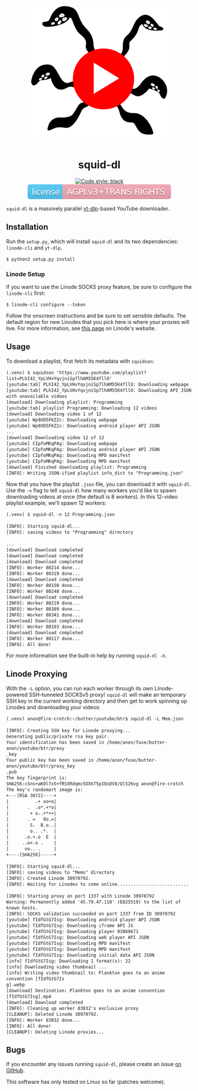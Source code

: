 <p align="center">
  <img alt="squid-dl logo" src="./img/squid-dl.no-outline.web.svg">
  <h1 align="center">squid-dl</h1>
</p>

<p align="center">
  <a href="https://github.com/psf/black">
    <img alt="Code style: black" src="https://img.shields.io/badge/code%20style-black-000000.svg">
  </a>
  <a href="https://github.com/targetdisk/squid-dl/blob/main/LICENSE">
    <img alt="License: AGPL v3" src="./img/license.svg">
  </a>
</p>

`squid-dl` is a massively parallel
[yt-dlp](https://github.com/yt-dlp/yt-dlp)-based YouTube downloader.

## Installation
Run the `setup.py`, which will install `squid-dl` and its two dependencies:
`linode-cli` and `yt-dlp`.
```
$ python3 setup.py install
```

### Linode Setup
If you want to use the Linode SOCKS proxy feature, be sure to configure the
`linode-cli` first:
```
$ linode-cli configure --token
```

Follow the onscreen instructions and be sure to set sensible defaults.  The
default region for new Linodes that you pick here is where your proxies will
live.  For more information, see
[this page](https://www.linode.com/docs/guides/linode-cli/) on Linode's website.

## Usage
To download a playlist, first fetch its metadata with `squidson`:
```
(.venv) $ squidson 'https://www.youtube.com/playlist?list=PLhI42_YpLVHvYqvjniSp7lhAM55K4fllO'
[youtube:tab] PLhI42_YpLVHvYqvjniSp7lhAM55K4fllO: Downloading webpage
[youtube:tab] PLhI42_YpLVHvYqvjniSp7lhAM55K4fllO: Downloading API JSON with unavailable videos
[download] Downloading playlist: Programming
[youtube:tab] playlist Programming: Downloading 12 videos
[download] Downloading video 1 of 12
[youtube] Wp9XD5FKZ2c: Downloading webpage
[youtube] Wp9XD5FKZ2c: Downloading android player API JSON
...
[download] Downloading video 12 of 12
[youtube] CIpfoMKqPAg: Downloading webpage
[youtube] CIpfoMKqPAg: Downloading android player API JSON
[youtube] CIpfoMKqPAg: Downloading MPD manifest
[youtube] CIpfoMKqPAg: Downloading MPD manifest
[download] Finished downloading playlist: Programming
[INFO]: Writing JSON-ified playlist info_dict to "Programming.json"
```

Now that you have the playlist `.json` file, you can download it with
`squid-dl`.  Use the `-n` flag to tell `squid-dl` how many workers you'd like to
spawn downloading videos at once (the default is 8 workers).  In this 12-video
playlist example, we'll spawn 12 workers:
```
(.venv) $ squid-dl -n 12 Programming.json

[INFO]: Starting squid-dl...
[INFO]: saving videos to "Programming" directory

...
[download] Download completed
[download] Download completed
[download] Download completed
[INFO]: Worker 80214 done...
[INFO]: Worker 80319 done...
[download] Download completed
[INFO]: Worker 80150 done...
[INFO]: Worker 80248 done...
[download] Download completed
[INFO]: Worker 80219 done...
[INFO]: Worker 80109 done...
[INFO]: Worker 80341 done...
[download] Download completed
[INFO]: Worker 80193 done...
[download] Download completed
[INFO]: Worker 80117 done...
[INFO]: All done!
```

For more information see the built-in help by running `squid-dl -h`.

## Linode Proxying
With the `-L` option, you can run each worker through its own Linode-powered
SSH-tunneled SOCKSv5 proxy!  `squid-dl` will make an temporary SSH key in
the current working directory and then get to work spinning up Linodes and
downloading your videos:
```
(.venv) anon@fire-crotch:~/butter/youtube/btr$ squid-dl -L Mem.json

[INFO]: Creating SSH key for Linode proxying...
Generating public/private rsa key pair.
Your identification has been saved in /home/anon/fuse/butter-anon/youtube/btr/proxy
_key
Your public key has been saved in /home/anon/fuse/butter-anon/youtube/btr/proxy_key
.pub
The key fingerprint is:
SHA256:cSns+aK0l7xS+fRSXRdqmc5DXkT5pIQsDV8/Ql526vg anon@fire-crotch
The key's randomart image is:
+---[RSA 3072]----+
|          .+ oo+o|
|       .  .o*.+*o|
|        + o..+*++|
|       . =   Oo.=|
|        S.  B.o..|
|        o.. .*.  |
|      .o.+.o  E  |
|     ..o+.o .    |
|      oo.. .     |
+----[SHA256]-----+

[INFO]: Starting squid-dl...
[INFO]: saving videos to "Mems" directory
[INFO]: Created Linode 30970792.
[INFO]: Waiting for Linodes to come online...........................

[INFO]: Starting proxy on port 1337 with Linode 30970792
Warning: Permanently added '45.79.47.110' (ED25519) to the list of known hosts.
[INFO]: SOCKS validation succeeded on port 1337 from ID 30970792
[youtube] fIdfGtG7Isg: Downloading android player API JSON
[youtube] fIdfGtG7Isg: Downloading iframe API JS
[youtube] fIdfGtG7Isg: Downloading player 03869671
[youtube] fIdfGtG7Isg: Downloading web player API JSON
[youtube] fIdfGtG7Isg: Downloading MPD manifest
[youtube] fIdfGtG7Isg: Downloading MPD manifest
[youtube] fIdfGtG7Isg: Downloading initial data API JSON
[info] fIdfGtG7Isg: Downloading 1 format(s): 22
[info] Downloading video thumbnail ...
[info] Writing video thumbnail to: Plankton goes to an anime convention [fIdfGtG7Is
g].webp
[download] Destination: Plankton goes to an anime convention [fIdfGtG7Isg].mp4
[download] Download completed
[INFO]: Cleaning up worker 83832's exclusive proxy
[CLEANUP]: Deleted Linode 30970792.
[INFO]: Worker 83832 done...
[INFO]: All done!
[CLEANUP]: Deleting Linode proxies...
```

## Bugs
If you encounter any issues running `squid-dl`, please create an issue
[on GitHub](https://github.com/targetdisk/squid-dl/issues/new/choose).

This software has only tested on Linux so far (patches welcome).
